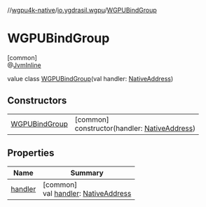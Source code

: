 //[wgpu4k-native](../../../index.md)/[io.ygdrasil.wgpu](../index.md)/[WGPUBindGroup](index.md)

# WGPUBindGroup

[common]\
@[JvmInline](https://kotlinlang.org/api/core/kotlin-stdlib/kotlin.jvm/-jvm-inline/index.html)

value class [WGPUBindGroup](index.md)(val handler: [NativeAddress](../../ffi/-native-address/index.md))

## Constructors

| | |
|---|---|
| [WGPUBindGroup](-w-g-p-u-bind-group.md) | [common]<br>constructor(handler: [NativeAddress](../../ffi/-native-address/index.md)) |

## Properties

| Name | Summary |
|---|---|
| [handler](handler.md) | [common]<br>val [handler](handler.md): [NativeAddress](../../ffi/-native-address/index.md) |
